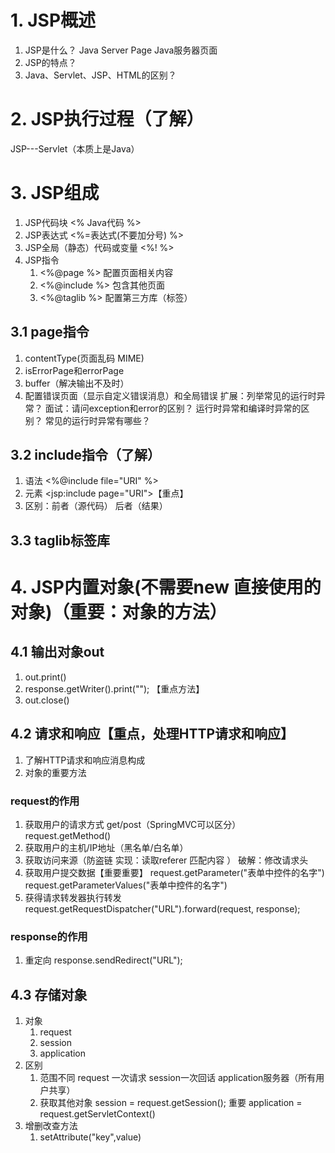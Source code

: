 # 1. JSP概述
1. JSP是什么？
	Java Server Page Java服务器页面
2. JSP的特点？
3. Java、Servlet、JSP、HTML的区别？

# 2. JSP执行过程（了解）
 JSP---Servlet（本质上是Java）
 
# 3. JSP组成
1. JSP代码块 <%  Java代码   %>
2. JSP表达式 <%=表达式(不要加分号) %>
3. JSP全局（静态）代码或变量  <%!   %>
4. JSP指令
	1. <%@page %> 配置页面相关内容
	2. <%@include %> 包含其他页面
	3. <%@taglib %> 配置第三方库（标签）
## 3.1 page指令
1. contentType(页面乱码 MIME)
2. isErrorPage和errorPage
3. buffer（解决输出不及时）
4. 配置错误页面（显示自定义错误消息）和全局错误
扩展：列举常见的运行时异常？
面试：请问exception和error的区别？ 运行时异常和编译时异常的区别？ 常见的运行时异常有哪些？

## 3.2 include指令（了解）
1. 语法 <%@include file="URI" %>  
2. 元素 <jsp:include page="URI">【重点】
3. 区别：前者（源代码）  后者（结果）

## 3.3 taglib标签库

# 4. JSP内置对象(不需要new 直接使用的对象)（重要：对象的方法）
## 4.1 输出对象out
1. out.print()
2. response.getWriter().print(""); 【重点方法】
3. out.close()

## 4.2 请求和响应【重点，处理HTTP请求和响应】
1. 了解HTTP请求和响应消息构成
2. 对象的重要方法
### request的作用
1. 获取用户的请求方式 get/post（SpringMVC可以区分）   request.getMethod()
2. 获取用户的主机/IP地址（黑名单/白名单）
3. 获取访问来源（防盗链 实现：读取referer 匹配内容 ） 破解：修改请求头
4. 获取用户提交数据【重要重要】
	request.getParameter("表单中控件的名字")
	request.getParameterValues("表单中控件的名字")
5. 获得请求转发器执行转发 request.getRequestDispatcher("URL").forward(request, response);

### response的作用
1. 重定向 response.sendRedirect("URL");

## 4.3 存储对象
1. 对象
	1. request
	2. session
	3. application
2. 区别
	1. 范围不同 request 一次请求  session一次回话  application服务器（所有用户共享）
	2. 获取其他对象
		session = request.getSession();  重要
		application = request.getServletContext()	
3. 增删改查方法
	1. setAttribute("key",value)












